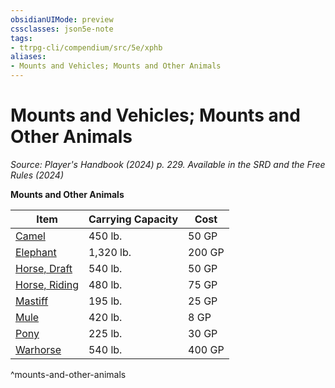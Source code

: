 ```yaml
---
obsidianUIMode: preview
cssclasses: json5e-note
tags:
- ttrpg-cli/compendium/src/5e/xphb
aliases:
- Mounts and Vehicles; Mounts and Other Animals
---
```

# Mounts and Vehicles; Mounts and Other Animals
*Source: Player's Handbook (2024) p. 229. Available in the <span title='Systems Reference Document (5.2)'>SRD</span> and the Free Rules (2024)* 

**Mounts and Other Animals**

| Item | Carrying Capacity | Cost |
|------|-------------------|------|
| [Camel](/3-Mechanics/CLI/items/camel-xphb.md) | 450 lb. | 50 GP |
| [Elephant](/3-Mechanics/CLI/items/elephant-xphb.md) | 1,320 lb. | 200 GP |
| [Horse, Draft](/3-Mechanics/CLI/items/draft-horse-xphb.md) | 540 lb. | 50 GP |
| [Horse, Riding](/3-Mechanics/CLI/items/riding-horse-xphb.md) | 480 lb. | 75 GP |
| [Mastiff](/3-Mechanics/CLI/items/mastiff-xphb.md) | 195 lb. | 25 GP |
| [Mule](/3-Mechanics/CLI/items/mule-xphb.md) | 420 lb. | 8 GP |
| [Pony](/3-Mechanics/CLI/items/pony-xphb.md) | 225 lb. | 30 GP |
| [Warhorse](/3-Mechanics/CLI/items/warhorse-xphb.md) | 540 lb. | 400 GP |
^mounts-and-other-animals